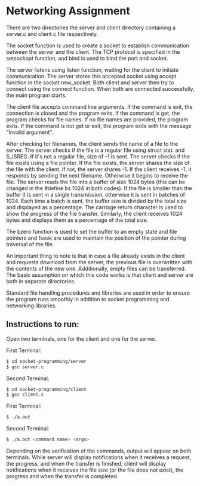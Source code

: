 # **Networking Assignment**

There are two directories the server and client directory containing a server.c and client.c file respectively.

The socket function is used to create a socket to establish communication between the server and the client.
The TCP protocol is specified in the setsockopt function, and bind is used to bind the port and socket.

The server listens using listen function, waiting for the client to initiate communication. The server stores this accepted socket using accept function in the socket new_socket. Both client and server then try to connect using the connect function. When both are connected successfully, the main program starts.

The client file accepts command line arguments. If the command is exit, the connection is closed and the program exits. If the command is get, the program checks for file names. If no file names are provided, the program exits. If the command is not get or exit, the program exits with the message "Invalid argument".

After checking for filenames, the client sends the name of a file to the server. The server checks if the file is a regular file using struct stat. and S_ISREG. If it's not a regular file, size of -1 is sent. The server checks if the file exists using a file pointer. If the file exists, the server shares the size of the file with the client. If not, the server shares -1. If the client receives -1, it responds by sending the next filename. Otherwise it begins to receive the file. The server reads the file into a buffer of size 1024 bytes (this can be changed in the #define bs 1024 in both codes). If the file is smaller than the buffer it is sent in a single transmission, otherwise it is sent in batches of 1024. Each time a batch is sent, the buffer size is divided by the total size and displayed as a percentage. The carriage return character is used to show the progress of the file transfer. Similarly, the client receives 1024 bytes and displays them as a percentage of the total size. 

The bzero function is used to set the buffer to an empty state and file pointers and fseek are used to maintain the position of the pointer during traversal of the file. 

An important thing to note is that in case a file already exists in the client and requests download from the server, the previous file is overwritten with the contents of the new one. Additionally, empty files can be transferred. The basic assumption on which this code works is that client and server are both in separate directories.

Standard file handling procedures and libraries are used in order to ensure the program runs smoothly in addition to socket programming and networking libraries.


## **Instructions to run**:

Open two terminals, one for the client and one for the server.

First Terminal:
  
```bash
$ cd socket-programming/server
$ gcc server.c
```

Second Terminal:
  
```bash
$ cd socket-programming/client
$ gcc client.c
```

First Terminal:
  
```bash
$ ./a.out
```

Second Terminal:
  
```bash
$ ./a.out <command name> <args>
```

Depending on the verification of the commands, output will appear on both terminals. While server will display notifications when it receives a request, the progress, and when the transfer is finished, client will display notifications when it receives the file size (or the file does not exist), the progress and when the transfer is completed.
